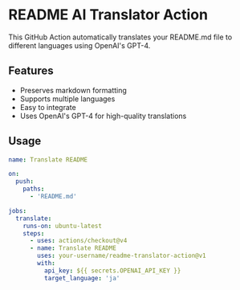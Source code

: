 # README AI Translator Action

This GitHub Action automatically translates your README.md file to different languages using OpenAI's GPT-4.

## Features

- Preserves markdown formatting
- Supports multiple languages
- Easy to integrate
- Uses OpenAI's GPT-4 for high-quality translations

## Usage

```yaml
name: Translate README

on:
  push:
    paths:
      - 'README.md'

jobs:
  translate:
    runs-on: ubuntu-latest
    steps:
      - uses: actions/checkout@v4
      - name: Translate README
        uses: your-username/readme-translator-action@v1
        with:
          api_key: ${{ secrets.OPENAI_API_KEY }}
          target_language: 'ja'
